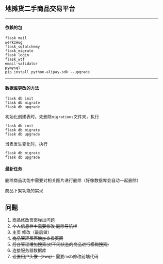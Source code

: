 ## 地摊货二手商品交易平台

---

#### 依赖的包

```text
flask_mail
werkzeug
flask_sqlalchemy
flask_migrate
flask_login
flask_wtf
email-validator
pymysql
pip install python-alipay-sdk --upgrade
```

---

#### 数据库更改的方法

```text
flask db init
flask db migrate
flask db upgrade
```

初始化创建表时，先删除`migrations`文件夹，执行

```text
flask db init
flask db migrate
flask db upgrade
```

当表发生变化时，执行

```text
flask db migrate
flask db upgrade
```

#### 最新任务

删除商品功能中需要对相关图片进行删除（好像数据库会自动一起删除）

商品下架功能的实现





## 问题

1. 商品修改页面弹出问题
2. ~~个人信息栏中需要修改 删除导航栏~~
3. 主页  修改（最后做）
4. ~~商品管理页面增加查看页面~~
5. ~~后台管理增加搜索(对不同状态的商品进行模糊搜索)~~
5. 连接服务器数据库
6. ~~设置用户头像（zwq）~~ 需要msb修改前端代码


